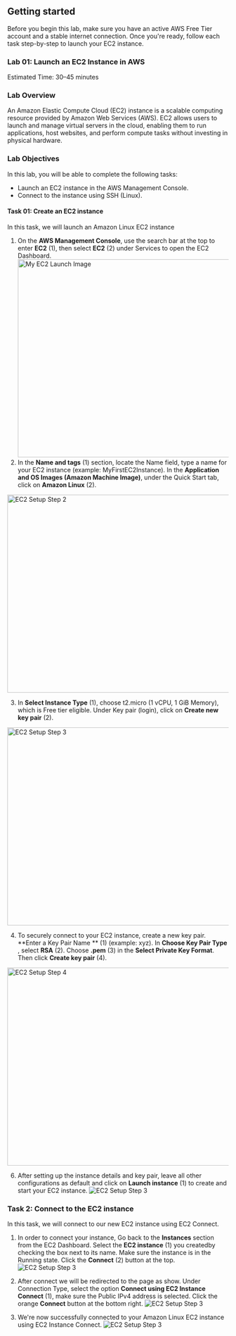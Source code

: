 ## Getting started
Before you begin this lab, make sure you have an active AWS Free Tier account and a stable internet connection. Once you're ready, follow each task step-by-step to launch your EC2 instance.

### **Lab 01: Launch an EC2 Instance in AWS**
Estimated Time: 30–45 minutes 

### Lab Overview
An Amazon Elastic Compute Cloud (EC2) instance is a scalable computing resource provided by Amazon Web Services (AWS). EC2 allows users to launch and manage virtual servers in the cloud, enabling them to run applications, host websites, and perform compute tasks without investing in physical hardware.

### Lab Objectives

In this lab, you will be able to complete the following tasks:

- Launch an EC2 instance in the AWS Management Console.
- Connect to the instance using SSH (Linux).


#### Task 01: Create an EC2 instance

In this task, we will launch an Amazon Linux EC2 instance

1. On the **AWS Management Console**, use the search bar at the top to enter **EC2** (1), then select **EC2** (2) under Services to open the EC2 Dashboard.
   <img src="images/1%20(1).png" alt="My EC2 Launch Image" width="650" height="450">
2. In the **Name and tags** (1) section, locate the Name field, type a name for your EC2 instance (example: MyFirstEC2Instance). In the **Application and OS Images (Amazon Machine Image)**, under the Quick Start tab, click on **Amazon Linux** (2).
<img src="images/2.png" alt="EC2 Setup Step 2" width="650" height="450">  
  
3. In **Select Instance Type** (1), choose t2.micro (1 vCPU, 1 GiB Memory), which is Free tier eligible. Under Key pair (login), click on **Create new key pair** (2).
<img src="images/3.png" alt="EC2 Setup Step 3" width="650" height="450">

4. To securely connect to your EC2 instance, create a new key pair. **Enter a Key Pair Name ** (1) (example: xyz). In **Choose Key Pair Type** , select **RSA** (2). Choose **.pem** (3) in the **Select Private Key Format**. Then click **Create key pair** (4).
<img src="images/4.png" alt="EC2 Setup Step 4" width="650" height="450">

6. After setting up the instance details and key pair, leave all other configurations as default and click on **Launch instance** (1) to create and start your EC2 instance.  ![EC2 Setup Step 3](images/5.png)
   
### Task 2: Connect to the EC2 instance

In this task, we will connect to our new EC2 instance using EC2 Connect.

1. In order to connect your instance, Go back to the **Instances** section from the EC2 Dashboard. Select the **EC2 instance** (1)  you createdby checking the box next to its name. Make sure the instance is in the Running state. Click the **Connect** (2) button at the top.   ![EC2 Setup Step 3](images/6.png)

2. After connect we will be redirected to the page as show. Under Connection Type, select the option **Connect using EC2 Instance Connect** (1), make sure the Public IPv4 address is selected. Click the orange **Connect** button at the bottom right.  ![EC2 Setup Step 3](images/7.png)

3. We're now successfully connected to your Amazon Linux EC2 instance using EC2 Instance Connect.  ![EC2 Setup Step 3](images/8.png)
   















